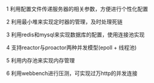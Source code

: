 1 利用配置文件传递服务器的相关参数，方便进行个性化配置

2 利用最小堆来实现定时器的管理，及时处理死链

3 利用redis和mysql来实现数据库的配置，使用连接池实现

4 支持reactor与proactor两种并发模型(epoll + 线程池)

5 利用内存池来实现内存管理

6 利用webbench进行压测，可实现过万http的并发连接
